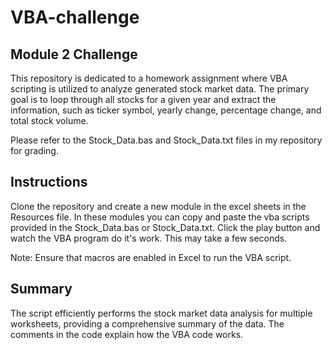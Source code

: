 # VBA-challenge
## Module 2 Challenge

This repository is dedicated to a homework assignment where VBA scripting is utilized to analyze generated stock market data. The primary goal is to loop through all stocks for a given year and extract the information, such as ticker symbol, yearly change, percentage change, and total stock volume.

Please refer to the Stock_Data.bas and Stock_Data.txt files in my repository for grading. 

## Instructions

Clone the repository and create a new module in the excel sheets in the Resources file. In these modules you can copy and paste the vba scripts provided in the Stock_Data.bas or Stock_Data.txt. Click the play button and watch the VBA program do it's work. This may take a few seconds.

Note: Ensure that macros are enabled in Excel to run the VBA script.

## Summary

The script efficiently performs the stock market data analysis for multiple worksheets, providing a comprehensive summary of the data. The comments in the code explain how the VBA code works. 
